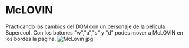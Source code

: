 # McLOVIN
Practicando los cambios del DOM con un personaje de la película Supercool.
Con los botones "w","a","s" y "d" podes mover a McLOVIN en los bordes la pagina.
![McLovin jpg](https://github.com/BrunoGularte/McLOVIN/assets/152203227/8216df11-6903-4547-bf50-ec529e3247c0)
